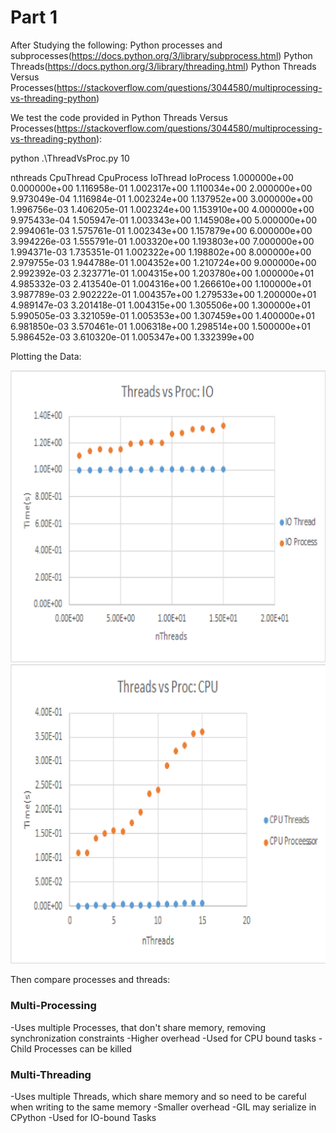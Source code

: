 # Part 1



After Studying the following:
Python processes and subprocesses(https://docs.python.org/3/library/subprocess.html)
Python Threads(https://docs.python.org/3/library/threading.html)
Python Threads Versus Processes(https://stackoverflow.com/questions/3044580/multiprocessing-vs-threading-python)



We test the code provided in Python Threads Versus Processes(https://stackoverflow.com/questions/3044580/multiprocessing-vs-threading-python):

python .\ThreadVsProc.py 10

nthreads 	 CpuThread    CpuProcess   IoThread     IoProcess
1.000000e+00 0.000000e+00 1.116958e-01 1.002317e+00 1.110034e+00
2.000000e+00 9.973049e-04 1.116984e-01 1.002324e+00 1.137952e+00
3.000000e+00 1.996756e-03 1.406205e-01 1.002324e+00 1.153910e+00
4.000000e+00 9.975433e-04 1.505947e-01 1.003343e+00 1.145908e+00
5.000000e+00 2.994061e-03 1.575761e-01 1.002343e+00 1.157879e+00
6.000000e+00 3.994226e-03 1.555791e-01 1.003320e+00 1.193803e+00
7.000000e+00 1.994371e-03 1.735351e-01 1.002322e+00 1.198802e+00
8.000000e+00 2.979755e-03 1.944788e-01 1.004352e+00 1.210724e+00
9.000000e+00 2.992392e-03 2.323771e-01 1.004315e+00 1.203780e+00
1.000000e+01 4.985332e-03 2.413540e-01 1.004316e+00 1.266610e+00
1.100000e+01 3.987789e-03 2.902222e-01 1.004357e+00 1.279533e+00
1.200000e+01 4.989147e-03 3.201418e-01 1.004315e+00 1.305506e+00
1.300000e+01 5.990505e-03 3.321059e-01 1.005353e+00 1.307459e+00
1.400000e+01 6.981850e-03 3.570461e-01 1.006318e+00 1.298514e+00
1.500000e+01 5.986452e-03 3.610320e-01 1.005347e+00 1.332399e+00


Plotting the Data:





<img src="Images/threadsVProcIO.png" />
<img src="Images/threadsVProcCPU.png" />




Then compare processes and threads:

### Multi-Processing
-Uses multiple Processes, that don't share memory, removing synchronization constraints
-Higher overhead
-Used for CPU bound tasks
-Child Processes can be killed

### Multi-Threading

-Uses multiple Threads, which share memory and so need to be careful when writing to the same memory
-Smaller overhead
-GIL may serialize in CPython
-Used for IO-bound Tasks








